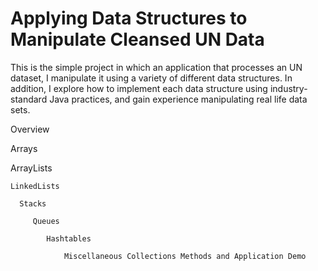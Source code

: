 # Applying Data Structures to Manipulate Cleansed UN Data
This is the simple project in which an application that processes an UN dataset, I manipulate it using a variety of different data structures. In addition, I explore how to implement each data structure using industry-standard Java practices, and gain experience manipulating real life data sets.

Overview 


Arrays                  

  ArrayLists    

    LinkedLists

      Stacks

         Queues

            Hashtables

                Miscellaneous Collections Methods and Application Demo
